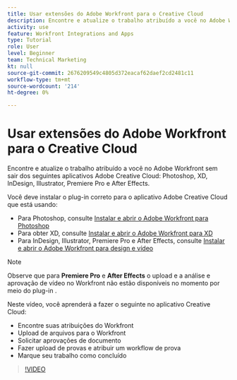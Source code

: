 ```yaml
---
title: Usar extensões do Adobe Workfront para o Creative Cloud
description: Encontre e atualize o trabalho atribuído a você no Adobe Workfront sem sair dos seguintes aplicativos Adobe Creative Cloud - Photoshop, XD, InDesign, Illustrator, Premiere Pro e After Effects
activity: use
feature: Workfront Integrations and Apps
type: Tutorial
role: User
level: Beginner
team: Technical Marketing
kt: null
source-git-commit: 2676209549c4805d372eacaf62daef2cd2481c11
workflow-type: tm+mt
source-wordcount: '214'
ht-degree: 0%

---
```


# Usar extensões do Adobe Workfront para o Creative Cloud

Encontre e atualize o trabalho atribuído a você no Adobe Workfront sem sair dos seguintes aplicativos Adobe Creative Cloud: Photoshop, XD, InDesign, Illustrator, Premiere Pro e After Effects.

Você deve instalar o plug-in correto para o aplicativo Adobe Creative Cloud que está usando:

* Para Photoshop, consulte [Instalar e abrir o Adobe Workfront para Photoshop](https://experienceleague.adobe.com/docs/workfront/using/adobe-workfront-integrations/workfront-for-creative-cloud/install-wf-cc/wf-cc-install-ps.html?)
* Para obter XD, consulte [Instalar e abrir o Adobe Workfront para XD](https://experienceleague.adobe.com/docs/workfront/using/adobe-workfront-integrations/workfront-for-creative-cloud/install-wf-cc/wf-adobe-xd-install.html?)
* Para InDesign, Illustrator, Premiere Pro e After Effects, consulte [Instalar e abrir o Adobe Workfront para design e vídeo](https://experienceleague.adobe.com/docs/workfront/using/adobe-workfront-integrations/workfront-for-creative-cloud/install-wf-cc/wf-install-cc.html?)

>[!NOTE]
>
>Observe que para **Premiere Pro** e **After Effects** o upload e a análise e aprovação de vídeo no Workfront não estão disponíveis no momento por meio do plug-in .


Neste vídeo, você aprenderá a fazer o seguinte no aplicativo Creative Cloud:

* Encontre suas atribuições do Workfront
* Upload de arquivos para o Workfront
* Solicitar aprovações de documento
* Fazer upload de provas e atribuir um workflow de prova
* Marque seu trabalho como concluído

>[!VIDEO](https://video.tv.adobe.com/v/3415452/?quality=12)
